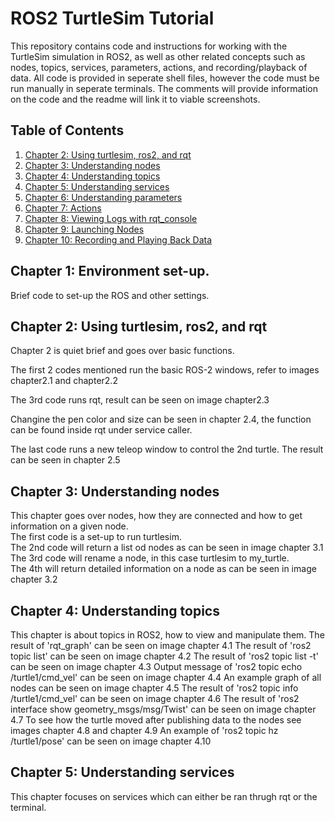 # ROS2 TurtleSim Tutorial

This repository contains code and instructions for working with the TurtleSim simulation in ROS2, as well as other related concepts such as nodes, topics, services, parameters, actions, and recording/playback of data. All code is provided in seperate shell files, however the code must be run manually in seperate terminals. The comments will provide information on the code and the readme will link it to viable screenshots.

## Table of Contents

1. [Chapter 2: Using turtlesim, ros2, and rqt](#chapter-2-using-turtlesim-ros2-and-rqt)
2. [Chapter 3: Understanding nodes](#chapter-3-understanding-nodes)
3. [Chapter 4: Understanding topics](#chapter-4-understanding-topics)
4. [Chapter 5: Understanding services](#chapter-5-understanding-services)
5. [Chapter 6: Understanding parameters](#chapter-6-understanding-parameters)
6. [Chapter 7: Actions](#chapter-7-actions)
7. [Chapter 8: Viewing Logs with rqt_console](#chapter-8-viewing-logs-with-rqt_console)
8. [Chapter 9: Launching Nodes](#chapter-9-launching-nodes)
9. [Chapter 10: Recording and Playing Back Data](#chapter-10-recording-and-playing-back-data)


## Chapter 1: Environment set-up.
Brief code to set-up the ROS and other settings.

## Chapter 2: Using turtlesim, ros2, and rqt

Chapter 2 is quiet brief and goes over basic functions.  

The first 2 codes mentioned run the basic ROS-2 windows, refer to images chapter2.1 and chapter2.2

The 3rd code runs rqt, result can be seen on image chapter2.3  

Changine the pen color and size can be seen in chapter 2.4, the function can be found inside rqt under service caller.  

The last code runs a new teleop window to control the 2nd turtle. The result can be seen in chapter 2.5  


## Chapter 3: Understanding nodes

This chapter goes over nodes, how they are connected and how to get information on a given node.  
The first code is a set-up to run turtlesim.   
The 2nd code will return a list od nodes as can be seen in image chapter 3.1  
The 3rd code will rename a node, in this case turtlesim to my_turtle.  
The 4th will return detailed information on a node as can be seen in image chapter 3.2  

## Chapter 4: Understanding topics

This chapter is about topics in ROS2, how to view and manipulate them.
The result of 'rqt_graph' can be seen on image chapter 4.1
The result of 'ros2 topic list' can be seen on image chapter 4.2
The result of 'ros2 topic list -t' can be seen on image chapter 4.3
Output message of 'ros2 topic echo /turtle1/cmd_vel' can be seen on image chapter 4.4
An example graph of all nodes can be seen on image chapter 4.5
The result of 'ros2 topic info /turtle1/cmd_vel' can be seen on image chapter 4.6
The result of 'ros2 interface show geometry_msgs/msg/Twist' can be seen on image chapter 4.7
To see how the turtle moved after publishing data to the nodes see images chapter 4.8 and chapter 4.9
An example of 'ros2 topic hz /turtle1/pose' can be seen on image chapter 4.10

## Chapter 5: Understanding services

This chapter focuses on services which can either be ran thrugh rqt or the terminal.
